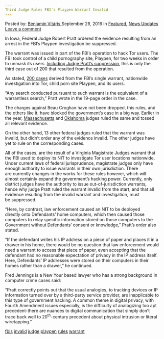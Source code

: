 ```yaml
---
Third Judge Rules FBI’s Playpen Warrant Invalid
---
```

<article class="post-listing post-15603 post type-post status-publish format-standard has-post-thumbnail hentry  tag-fbis tag-invalid tag-judge tag-playpen tag-rules tag-warrant">
    <div class="post-inner">
        <span>Posted by: <a href="https://www.deepdotweb.com/author/benjaminvi/" title="">Benjamin Vitáris </a></span>
    <span>September 29, 2016</span>
    <span>in <a href="https://www.deepdotweb.com/category/deepdot-news/" rel="category tag">Featured</a>, <a href="https://www.deepdotweb.com/category/news-updates/" rel="category tag">News Updates</a></span>
    <span><a href="https://www.deepdotweb.com/2016/09/29/third-judge-rules-fbis-playpen-warrant-invalid/#respond">Leave a comment</a></span>
    </p>
    <div class="clear"></div>
    <div class="entry">
    <p>In Iowa, Federal Judge Robert Pratt ordered the evidence resulting from an arrest in the FBI’s Playpen investigation be suppressed.</p>
    <p>The warrant was issued in part of the FBI’s operation to hack Tor users. The FBI took control of a child pornography site, Playpen, for two weeks in order to unmask its users. <a href="http://arstechnica.com/tech-policy/2016/09/judge-child-porn-evidence-obtained-via-fbis-tor-hack-must-be-suppressed/">Including Judge Pratt’s suppression</a>, this is only the third case out of 200 that resulted from the operation.</p>
    <p>As stated, <a href="https://www.deepdotweb.com/2015/10/05/fbi-unmasked-cp-website-user-using-a-spyware/">200 cases</a> derived from the FBI’s single warrant, nationwide investigation into Tor, child porn site Playpen, and its users.</p>
    <p>“Any search conducted pursuant to such warrant is the equivalent of a warrantless search,” Pratt wrote in the 19-page order in the case.</p>
    <p>The charges against Beau Croghan have not been dropped, this rules, and the others like it, have blocked the government’s case in a big way. Earlier in the year, <a href="https://www.deepdotweb.com/2016/04/22/judge-rules-warrant-used-playpen-investigation-not-valid/">Massachusetts</a> and <a href="https://www.deepdotweb.com/2016/05/17/second-judge-suggests-reject-evidence-fbi-mass-hack-case/">Oklahoma</a> judges ruled the same and tossed all relevant evidence.</p>
    <p>On the other hand, 13 other federal judges ruled that the warrant was invalid, but didn’t order any of the evidence invalid. The other judges have yet to rule on the corresponding cases.</p>
    <p>All of the cases, are the result of a Virginia Magistrate Judges warrant that the FBI used to deploy its NIT to investigate Tor user locations nationwide. Under current laws of federal jurisprudence, magistrate judges only have enough authority to issue warrants in their own jurisdiction. There are currently changes in the works for these rules however, which will almost certainly expand the government’s hacking power. Currently, only district judges have the authority to issue out-of-jurisdiction warrants, hence why judge Pratt ruled the warrant invalid from the start, and that all evidence resulting from the invalid warrant and investigation, must be suppressed.</p>
    <p>“Here, by contrast, law enforcement caused an NIT to be deployed directly onto Defendants’ home computers, which then caused those computers to relay specific information stored on those computers to the Government without Defendants’ consent or knowledge,” Pratt’s order also stated.</p>
    <p>“If the defendant writes his IP address on a piece of paper and places it in a drawer in his home, there would be no question that law enforcement would need a warrant to access that piece of paper, even accepting that the defendant had no reasonable expectation of privacy in the IP address itself. Here, Defendants’ IP addresses were stored on their computers in their homes rather than a drawer,” he continued.</p>
    <p>Fred Jennings is a New Your based lawyer who has a strong background in computer crime cases said:</p>
    <p>“Pratt correctly points out that the usual analogies, to tracking devices or IP information turned over by a third-party service provider, are inapplicable to this type of government hacking. A common theme in digital privacy, with Fourth Amendment issues especially, is the difficulty of analogizing too apt precedent-there are nuances to digital communication that simply don’t trace back well to 20<sup>th</sup>-century precedent about physical intrusion or literal wiretapping.”</p>
    </div>
    <a href="https://www.deepdotweb.com/tag/fbis/" rel="tag">fbis</a> <a href="https://www.deepdotweb.com/tag/invalid/" rel="tag">invalid</a> <a href="https://www.deepdotweb.com/tag/judge/" rel="tag">judge</a> <a href="https://www.deepdotweb.com/tag/playpen/" rel="tag">playpen</a> <a href="https://www.deepdotweb.com/tag/rules/" rel="tag">rules</a> <a href="https://www.deepdotweb.com/tag/warrant/" rel="tag">warrant</a></span> <span style="display:none" class="updated">2016-09-29</span>
    <div style="display:none" class="vcard author" itemprop="author" itemscope itemtype="http://schema.org/Person"><strong class="fn" itemprop="name"><a href="https://www.deepdotweb.com/author/benjaminvi/" title="Posts by Benjamin Vitáris" rel="author">Benjamin Vitáris</a></strong></div>
    </div>
</article>

